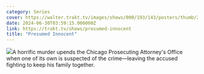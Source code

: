 ```yaml
---
category: Series
cover: https://walter.trakt.tv/images/shows/000/193/143/posters/thumb/23fc78ae41.jpg.webp
date: 2024-06-30T03:59:15.000000Z
link: https://trakt.tv/shows/presumed-innocent
title: "Presumed Innocent"
---
```


![](https://walter.trakt.tv/images/shows/000/193/143/fanarts/thumb/ff8831fc76.jpg)A horrific murder upends the Chicago Prosecuting Attorney's Office when one of its own is suspected of the crime—leaving the accused fighting to keep his family together.
